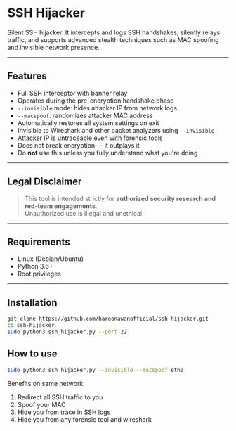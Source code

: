 # SSH Hijacker 

Silent SSH hijacker. It intercepts and logs SSH handshakes, silently relays traffic, and supports advanced stealth techniques such as MAC spoofing and invisible network presence.

---

## Features

- Full SSH interceptor with banner relay  
- Operates during the pre-encryption handshake phase  
- `--invisible` mode: hides attacker IP from network logs  
- `--macspoof`: randomizes attacker MAC address  
- Automatically restores all system settings on exit  
- Invisible to Wireshark and other packet analyzers using `--invisible`  
- Attacker IP is untraceable even with forensic tools  
- Does not break encryption — it outplays it  
- Do **not** use this unless you fully understand what you're doing  

---

## Legal Disclaimer

> This tool is intended strictly for **authorized security research and red-team engagements**.  
> Unauthorized use is illegal and unethical.

---

## Requirements

- Linux (Debian/Ubuntu)  
- Python 3.6+  
- Root privileges  

---

## Installation

```bash
git clone https://github.com/haroonawanofficial/ssh-hijacker.git
cd ssh-hijacker
sudo python3 ssh_hijacker.py --port 22
```


## How to use

```bash
sudo python3 ssh_hijacker.py --invisible --macspoof eth0
```

Benefits on same network:
1. Redirect all SSH traffic to you
2. Spoof your MAC
3. Hide you from trace in SSH logs
4. Hide you from any forensic tool and wireshark
